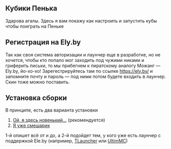 ## Кубики Пенька
Здарова агалы. Здесь я вам покажу как настроить и запустить кубы чтобы поиграть на Пеньке

## Регистрация на Ely.by
Так как своя система авторизации и лаунчер еще в разработке, но не хочется, чтобы кто попало мог заходить под чужими никами и гриферить письки, то мы прибегнем к пиратскому аналогу Можанг — Ely.by, йо-хо-хо! Зарегестрируйтесь там по ссылке https://ely.by/ и запомните почту и пароль — под ними потом будете входить в лаунчер. Скин тоже можно поставить.

## Установка сборки
В принципе, есть два варианта установки
1. [Ой, я здесь новенький...](./long-install.md) (рекомендуется)
2. [Я уже смешарик](./simple-install.md)

1-й опишет всё от и до, а 2-й подойдет тем, у кого уже есть лаунчер с поддержкой Ele.by (например, [TLauncher](tlaun.ch/jar) или [UltimMC](https://nightly.link/AfoninZ/MultiMC5-Cracked/workflows/main/develop))